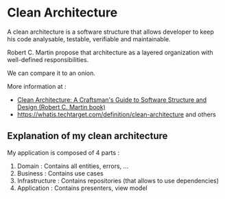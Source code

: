# Clean Architecture

A clean architecture is a software structure that allows developer to keep his code analysable, testable, verifiable and
maintainable.

Robert C. Martin propose that architecture as a layered organization with well-defined responsibilities.

We can compare it to an onion.

More information at :

* [Clean Architecture: A Craftsman's Guide to Software Structure and Design (Robert C. Martin book)](https://www.amazon.fr/Clean-Architecture-Craftsmans-Software-Structure/dp/0134494164)
* <https://whatis.techtarget.com/definition/clean-architecture> and others

## Explanation of my clean architecture

My application is composed of 4 parts :

1. Domain : Contains all entities, errors, ...
2. Business : Contains use cases
3. Infrastructure : Contains repositories (that allows to use dependencies)
4. Application : Contains presenters, view model
